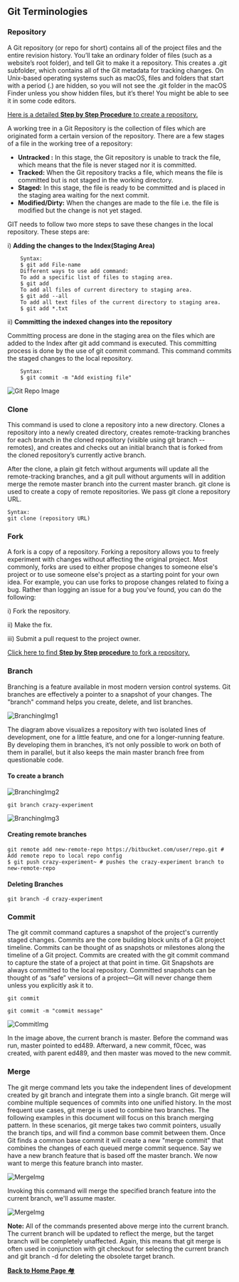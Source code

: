 ## Git Terminologies
### Repository
A Git repository (or repo for short) contains all of the project files and the entire revision history. You’ll take an ordinary folder of files (such as a website’s root folder), and tell Git to make it a repository. This creates a .git subfolder, which contains all of the Git metadata for tracking changes. On Unix-based operating systems such as macOS, files and folders that start with a period (.) are hidden, so you will not see the .git folder in the macOS Finder unless you show hidden files, but it’s there! You might be able to see it in some code editors.

[Here is a detailed **Step by Step Procedure** to create a repository.](https://www.geeksforgeeks.org/creating-repository-in-github/)

A working tree in a Git Repository is the collection of files which are originated form a certain version of the repository.
There are a few stages of a file in the working tree of a repository:
* **Untracked :** In this stage, the Git repository is unable to track the file, which means that the file is never staged nor it is committed.
* **Tracked:** When the Git repository tracks a file, which means the file is committed but is not staged in the working directory.
* **Staged:** In this stage, the file is ready to be committed and is placed in the staging area waiting for the next commit.
* **Modified/Dirty:** When the changes are made to the file i.e. the file is modified but the change is not yet staged.

GIT needs to follow two more steps to save these changes in the local repository.
These steps are:

i) **Adding the changes to the Index(Staging Area)**

        Syntax:
        $ git add File-name
        Different ways to use add command: 
        To add a specific list of files to staging area.
        $ git add
        To add all files of current directory to staging area.
        $ git add --all
        To add all text files of the current directory to staging area.
        $ git add *.txt
        
        
ii) **Committing the indexed changes into the repository**

Committing process are done in the staging area on the files which are added to the Index after git add command is executed. This committing process is done by the use of git commit command. This command commits the staged changes to the local repository.
        
        Syntax:
        $ git commit -m "Add existing file"







![Git Repo Image](images/Picture4.png)


### Clone

This command is used to clone a repository into a new directory. Clones a repository into a newly created directory, creates remote-tracking branches for each branch in the cloned repository (visible using git branch --remotes), and creates and checks out an initial branch that is forked from the cloned repository’s currently active branch.

After the clone, a plain git fetch without arguments will update all the remote-tracking branches, and a git pull without arguments will in addition merge the remote master branch into the current master branch. git clone is used to create a copy of remote repositories. We pass git clone a repository URL.

    Syntax:
    git clone (repository URL) 


### Fork

A fork is a copy of a repository. Forking a repository allows you to freely experiment with changes without affecting the original project. Most commonly, forks are used to either propose changes to someone else's project or to use someone else's project as a starting point for your own idea.
For example, you can use forks to propose changes related to fixing a bug. Rather than logging an issue for a bug you've found, you can do the following:

i)   Fork the repository.

ii)  Make the fix.

iii) Submit a pull request to the project owner.

[Click here to find **Step by Step procedure** to fork a repository.](https://docs.github.com/en/github/getting-started-with-github/fork-a-repo)


### Branch

Branching is a feature available in most modern version control systems. Git branches are effectively a pointer to a snapshot of your changes. The "branch" command helps you create, delete, and list branches.

![BranchingImg1](images/Picture5.png)

The diagram above visualizes a repository with two isolated lines of development, one for a little feature, and one for a longer-running feature. By developing them in branches, it’s not only possible to work on both of them in parallel, but it also keeps the main master branch free from questionable code.
#### To create a branch

![BranchingImg2](images/Picture6.png) 

    git branch crazy-experiment

![BranchingImg3](images/Picture7.png)

#### Creating remote branches

    git remote add new-remote-repo https://bitbucket.com/user/repo.git # Add remote repo to local repo config 
    $ git push crazy-experiment~ # pushes the crazy-experiment branch to new-remote-repo

#### Deleting Branches

    git branch -d crazy-experiment

### Commit
The git commit command captures a snapshot of the project's currently staged changes. 
Commits are the core building block units of a Git project timeline. Commits can be thought of as snapshots or milestones along the timeline of a Git project. Commits are created with the git commit command to capture the state of a project at that point in time. Git Snapshots are always committed to the local repository. Committed snapshots can be thought of as “safe” versions of a project—Git will never change them unless you explicitly ask it to.

    git commit
    
    git commit -m "commit message"
   
 ![CommitImg](images/Picture8.png)
 
 In the image above, the current branch is master. Before the command was run, master pointed to ed489. Afterward, a new commit, f0cec, was created, with parent ed489, and then master was moved to the new commit.
 
### Merge 

The git merge command lets you take the independent lines of development created by git branch and integrate them into a single branch. Git merge will combine multiple sequences of commits into one unified history. In the most frequent use cases, git merge is used to combine two branches. The following examples in this document will focus on this branch merging pattern. In these scenarios, git merge takes two commit pointers, usually the branch tips, and will find a common base commit between them. Once Git finds a common base commit it will create a new "merge commit" that combines the changes of each queued merge commit sequence.
Say we have a new branch feature that is based off the master branch. We now want to merge this feature branch into master.

![MergeImg](images/Picture9.png)

Invoking this command will merge the specified branch feature into the current branch, we'll assume master.

![MergeImg](images/Picture10.png)

**Note:**
All of the commands presented above merge into the current branch. The current branch will be updated to reflect the merge, but the target branch will be completely unaffected. Again, this means that git merge is often used in conjunction with git checkout for selecting the current branch and git branch -d for deleting the obsolete target branch.


[**Back to Home Page** :houses: ](/README.md)





 








